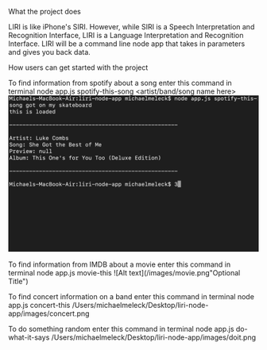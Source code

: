 What the project does

LIRI is like iPhone's SIRI. However, while SIRI is a Speech Interpretation and Recognition Interface, LIRI is a Language Interpretation and Recognition Interface. LIRI will be a command line node app that takes in parameters and gives you back data.



How users can get started with the project

To find information from spotify about a song enter this command in terminal 
node app.js spotify-this-song <artist/band/song name here>
![Alt text](/images/spot.jpg?raw=true "Optional Title")

To find information from IMDB about a movie enter this command in terminal 
node app.js movie-this <movie name here>
![Alt text](/images/movie.png"Optional Title")

To find concert information on a band enter this command in terminal 
node app.js concert-this <band name here>
/Users/michaelmeleck/Desktop/liri-node-app/images/concert.png


To do something random enter this command in terminal 
node app.js do-what-it-says
/Users/michaelmeleck/Desktop/liri-node-app/images/doit.png


